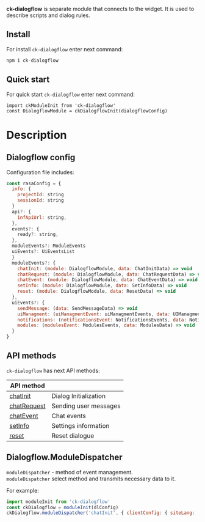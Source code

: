 **ck-dialogflow** is separate module that connects to the widget. It is used to describe scripts and dialog rules.

## Install
For install `ck-dialogflow` enter next command:
```javascript
npm i ck-dialogflow
```

## Quick start
For quick start `ck-dialogflow` enter next command:
```
import ckModuleInit from 'ck-dialogflow'
const DialogflowModule = ckDialogflowInit(dialogflowConfig) 
 ```
 

# Description
## Dialogflow config
Configuration file includes:   
```javascript
const rasaConfig = {
  info: {
    projectId: string
    sessionId: string
  }
  api?: {
    infApiUrl: string,
  },
  events?: {
    ready?: string,
  },
  moduleEvents?: ModuleEvents
  uiEvents?: UiEventsList
  }
  moduleEvents?: {
    chatInit: (module: DialogflowModule, data: ChatInitData) => void
    chatRequest: (module: DialogflowModule, data: ChatRequestData) => void
    chatEvent: (module: DialogflowModule, data: ChatEventData) => void
    setInfo: (module: DialogflowModule, data: SetInfoData) => void
    reset: (module: DialogflowModule, data: ResetData) => void
  },
  uiEvents?: {
    sendMessage: (data: SendMessageData) => void
    uiManagment: (uiManagmentEvent: uiManagmentEvents, data: UIManagmentData) => void
    notifications: (notificationsEvent: NotificationsEvents, data: NotificationsData) => void
    modules: (modulesEvent: ModulesEvents, data: ModulesData) => void
  }
}
 ```

## API methods
`ck-dialogflow` has next API methods:

| API method                                                                                                                              |                                  | 
|-----------------------------------------------------------------------------------------------------------------------------------------|----------------------------------| 
| [chatInit](https://github.com/sovaai/chatKit-dialogflow-module/blob/master/docs/apimethods/chatInit.md "Read about this method")        | Dialog Initialization            |
| [chatRequest](https://github.com/sovaai/chatKit-dialogflow-module/blob/master/docs/apimethods/chatRequest.md "Read about this method")  | Sending user messages            |
| [chatEvent](https://github.com/sovaai/chatKit-dialogflow-module/blob/master/docs/apimethods/chatEvent.md "Read about this method")      | Chat events                      |
| [setInfo](https://github.com/sovaai/chatKit-dialogflow-module/blob/master/docs/apimethods/setInfo.md "Read about this method")          | Settings information             |
| [reset](https://github.com/sovaai/chatKit-dialogflow-module/blob/master/docs/apimethods/reset.md "Read about this method")              | Reset dialogue                   |


## Dialogflow.ModuleDispatcher
`moduleDispatcher` - method of event management.   
`moduleDispatcher` select method and transmits necessary data to it.  

For example: 
```javascript
import moduleInit from 'ck-dialogflow'   
const ckDialogflow = moduleInit(dlConfig)   
ckDialogflow.moduleDispatcher('chatInit', { clientConfig: { siteLang: 'ru' } })
```
